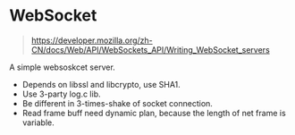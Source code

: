 # WebSocket

> https://developer.mozilla.org/zh-CN/docs/Web/API/WebSockets_API/Writing_WebSocket_servers

A simple websoskcet server.

- Depends on libssl and libcrypto, use SHA1.
- Use 3-party log.c lib.
- Be different in 3-times-shake of socket connection.
- Read frame buff need dynamic plan, because the length of net frame is variable.
